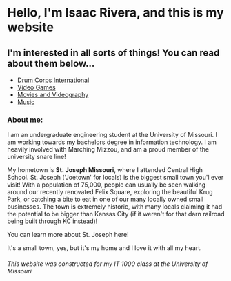 <!DOCTYPE html>
<html>
  
  <head>
    <h1>
      Hello, I'm Isaac Rivera, and this is my website
    </h1>
  </head>
  
  <body>
    <h2>
      I'm interested in all sorts of things! You can read about them below...
    </h2>
    <ul>
      <li><a href="Drum_Corps.md">Drum Corps International</a></li>
      <li><a href="Video_Games.md">Video Games</a></li>
      <li><a href="Movies.md">Movies and Videography</a></li>
      <li><a href="Music.md">Music</a></li>
    </ul>
    <h3>
      About me:
    </h3>  
    <p> I am an undergraduate engineering student at the University of Missouri. I am working towards my bachelors degree in information technology. I am heavily involved with Marching Mizzou, and am a proud member of the university snare line!

My hometown is <b>St. Joseph Missouri</b>, where I attended Central High School. St. Joseph ('Joetown' for locals) is the biggest small town you'l ever visit! With a population of 75,000, people can usually be seen walking around our recently renovated Felix Square, exploring the beautiful Krug Park, or catching a bite to eat in one of our many locally owned small businesses. The town is extremely historic, with many locals claiming it had the potential to be bigger than Kansas City (if it weren't for that darn railroad being built through KC instead)!
    
You can learn more about St. Joseph here!
    
It's a small town, yes, but it's my home and I love it with all my heart.</p>
    
<h6> This website was constructed for my IT 1000 class at the University of Missouri</h6>
  </body>
</html>
    

    


